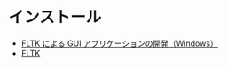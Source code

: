 # インストール
- [FLTK による GUI アプリケーションの開発（Windows）](https://iwakwak.wordpress.com/2016/05/03/fltk-%E3%81%AB%E3%82%88%E3%82%8B-gui-%E3%82%A2%E3%83%97%E3%83%AA%E3%82%B1%E3%83%BC%E3%82%B7%E3%83%A7%E3%83%B3%E3%81%AE%E9%96%8B%E7%99%BA%EF%BC%88windows%EF%BC%89/)
- [FLTK](http://www.slis.tsukuba.ac.jp/~fujisawa.makoto.fu/cgi-bin/wiki/index.php?FLTK)
